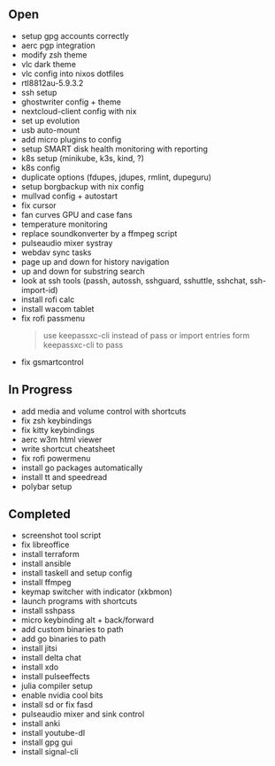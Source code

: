 ## Open

- setup gpg accounts correctly
- aerc pgp integration
- modify zsh theme
- vlc dark theme
- vlc config into nixos dotfiles
- rtl8812au-5.9.3.2
- ssh setup
- ghostwriter config + theme
- nextcloud-client config with nix
- set up evolution
- usb auto-mount
- add micro plugins to config
- setup SMART disk health monitoring with reporting
- k8s setup (minikube, k3s, kind, ?)
- k8s config
- duplicate options (fdupes, jdupes, rmlint, dupeguru)
- setup borgbackup with nix config
- mullvad config + autostart
- fix cursor
- fan curves GPU and case fans
- temperature monitoring
- replace soundkonverter by a ffmpeg script
- pulseaudio mixer systray
- webdav sync tasks
- page up and down for history navigation
- up and down for substring search
- look at ssh tools (passh, autossh, sshguard, sshuttle, sshchat, ssh-import-id)
- install rofi calc
- install wacom tablet
- fix rofi passmenu
    > use keepassxc-cli instead of pass or import entries form keepassxc-cli to pass
- fix gsmartcontrol

## In Progress

- add media and volume control with shortcuts
- fix zsh keybindings
- fix kitty keybindings
- aerc w3m html viewer
- write shortcut cheatsheet
- fix rofi powermenu
- install go packages automatically
- install tt and speedread
- polybar setup

## Completed

- screenshot tool script
- fix libreoffice
- install terraform
- install ansible
- install taskell and setup config
- install ffmpeg
- keymap switcher with indicator (xkbmon)
- launch programs with shortcuts
- install sshpass
- micro keybinding alt + back/forward
- add custom binaries to path
- add go binaries to path
- install jitsi
- install delta chat
- install xdo
- install pulseeffects
- julia compiler setup
- enable nvidia cool bits
- install sd or fix fasd
- pulseaudio mixer and sink control
- install anki
- install youtube-dl
- install gpg gui
- install signal-cli
